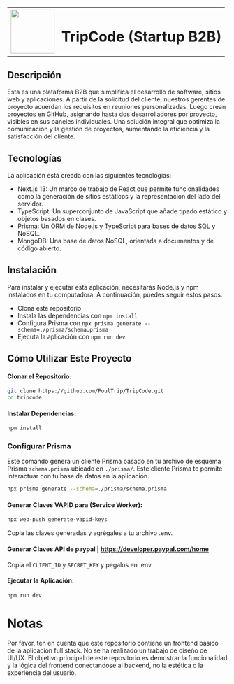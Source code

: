 <div>
  <table>
    <tr>
      <td><img src="https://res.cloudinary.com/df2gu30lb/image/upload/v1709795888/logo-tripcode_hoo2vp.png" width="100" height="100"></td>
      <td align="left"><h1>TripCode (Startup B2B)</h1></td>
    </tr>
  </table>
</div>

## Descripción
Esta es una plataforma B2B que simplifica el desarrollo de software, sitios web y aplicaciones. A partir de la solicitud del cliente, nuestros gerentes de proyecto acuerdan los requisitos en reuniones personalizadas. Luego crean proyectos en GitHub, asignando hasta dos desarrolladores por proyecto, visibles en sus paneles individuales. Una solución integral que optimiza la comunicación y la gestión de proyectos, aumentando la eficiencia y la satisfacción del cliente.

## Tecnologías
La aplicación está creada con las siguientes tecnologías:

 - Next.js 13: Un marco de trabajo de React que permite funcionalidades como la generación de sitios estáticos y la representación del lado del servidor.
 - TypeScript: Un superconjunto de JavaScript que añade tipado estático y objetos basados en clases.
 - Prisma: Un ORM de Node.js y TypeScript para bases de datos SQL y NoSQL.
 - MongoDB: Una base de datos NoSQL, orientada a documentos y de código abierto.

## Instalación
Para instalar y ejecutar esta aplicación, necesitarás Node.js y npm instalados en tu computadora. A continuación, puedes seguir estos pasos:

 - Clona este repositorio
 - Instala las dependencias con `npm install`
 - Configura Prisma con `npx prisma generate --schema=./prisma/schema.prisma`
 - Ejecuta la aplicación con `npm run dev`
## Cómo Utilizar Este Proyecto

#### Clonar el Repositorio:

```bash
git clone https://github.com/FoulTrip/TripCode.git
cd tripcode
```
#### Instalar Dependencias:

```bash
npm install
```

### Configurar Prisma 
Este comando genera un cliente Prisma basado en tu archivo de esquema Prisma `schema.prisma` ubicado en `./prisma/`. Este cliente Prisma te permite interactuar con tu base de datos en la aplicación.
```bash 
npx prisma generate --schema=./prisma/schema.prisma
```

#### Generar Claves VAPID para (Service Worker):

```bash
npx web-push generate-vapid-keys
```
Copia las claves generadas y agrégales a tu archivo .env.

#### Generar Claves API de paypal | https://developer.paypal.com/home
Copia el `CLIENT_ID` y `SECRET_KEY` y pegalos en .env

#### Ejecutar la Aplicación:

```bash
npm run dev
```

# Notas
Por favor, ten en cuenta que este repositorio contiene un frontend básico de la aplicación full stack. No se ha realizado un trabajo de diseño de UI/UX. El objetivo principal de este repositorio es demostrar la funcionalidad y la lógica del frontend conectandose al backend, no la estética o la experiencia del usuario.
